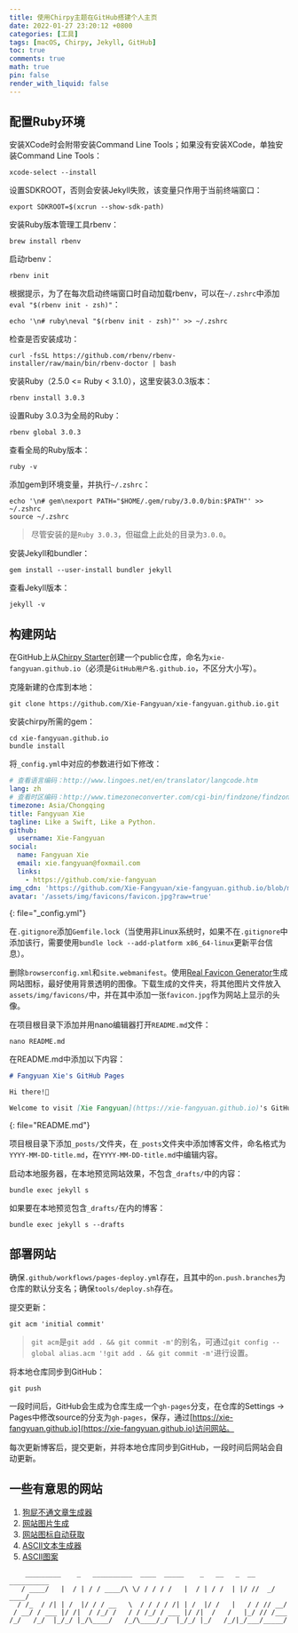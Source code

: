 ```yaml
---
title: 使用Chirpy主题在GitHub搭建个人主页
date: 2022-01-27 23:20:12 +0800
categories: [工具]
tags: [macOS, Chirpy, Jekyll, GitHub]
toc: true
comments: true
math: true
pin: false
render_with_liquid: false
---
```


## 配置Ruby环境

安装XCode时会附带安装Command Line Tools；如果没有安装XCode，单独安装Command Line Tools：

```shell
xcode-select --install
```

设置SDKROOT，否则会安装Jekyll失败，该变量只作用于当前终端窗口：

```shell
export SDKROOT=$(xcrun --show-sdk-path)
```

安装Ruby版本管理工具rbenv：

```shell
brew install rbenv
```

启动rbenv：

```shell
rbenv init
```

根据提示，为了在每次启动终端窗口时自动加载rbenv，可以在`~/.zshrc`中添加`eval "$(rbenv init - zsh)"`：

```shell
echo '\n# ruby\neval "$(rbenv init - zsh)"' >> ~/.zshrc
```

检查是否安装成功：

```shell
curl -fsSL https://github.com/rbenv/rbenv-installer/raw/main/bin/rbenv-doctor | bash
```

安装Ruby（2.5.0 <= Ruby < 3.1.0），这里安装3.0.3版本：

```shell
rbenv install 3.0.3
```

设置Ruby 3.0.3为全局的Ruby：

```shell
rbenv global 3.0.3
```

查看全局的Ruby版本：

```shell
ruby -v
```

添加gem到环境变量，并执行`~/.zshrc`：

```shell
echo '\n# gem\nexport PATH="$HOME/.gem/ruby/3.0.0/bin:$PATH"' >> ~/.zshrc
source ~/.zshrc
```

> 尽管安装的是`Ruby 3.0.3`，但磁盘上此处的目录为`3.0.0`。

安装Jekyll和bundler：

```shell
gem install --user-install bundler jekyll
```

查看Jekyll版本：

```shell
jekyll -v
```

## 构建网站

在GitHub上从[Chirpy Starter](https://github.com/cotes2020/chirpy-starter/generate)创建一个public仓库，命名为`xie-fangyuan.github.io`（必须是`GitHub用户名.github.io`，不区分大小写）。

克隆新建的仓库到本地：

```shell
git clone https://github.com/Xie-Fangyuan/xie-fangyuan.github.io.git
```

安装chirpy所需的gem：

```shell
cd xie-fangyuan.github.io
bundle install
```

将`_config.yml`中对应的参数进行如下修改：

```yml
# 查看语言编码：http://www.lingoes.net/en/translator/langcode.htm
lang: zh
# 查看时区编码：http://www.timezoneconverter.com/cgi-bin/findzone/findzone
timezone: Asia/Chongqing
title: Fangyuan Xie
tagline: Like a Swift, Like a Python.
github:
  username: Xie-Fangyuan
social:
  name: Fangyuan Xie
  email: xie.fangyuan@foxmail.com
  links:
    - https://github.com/xie-fangyuan
img_cdn: 'https://github.com/Xie-Fangyuan/xie-fangyuan.github.io/blob/main'
avatar: '/assets/img/favicons/favicon.jpg?raw=true'
```
{: file="_config.yml"}

在`.gitignore`添加`Gemfile.lock`（当使用非Linux系统时，如果不在`.gitignore`中添加该行，需要使用`bundle lock --add-platform x86_64-linux`更新平台信息）。

删除`browserconfig.xml`和`site.webmanifest`。使用[Real Favicon Generator](https://realfavicongenerator.net)生成网站图标，最好使用背景透明的图像。下载生成的文件夹，将其他图片文件放入`assets/img/favicons/`中，并在其中添加一张`favicon.jpg`作为网站上显示的头像。

在项目根目录下添加并用nano编辑器打开`README.md`文件：

```shell
nano README.md
```

在README.md中添加以下内容：

```markdown
# Fangyuan Xie's GitHub Pages

Hi there!👋

Welcome to visit [Xie Fangyuan](https://xie-fangyuan.github.io)'s GitHub Pages.
```
{: file="README.md"}

项目根目录下添加`_posts/`文件夹，在`_posts`文件夹中添加博客文件，命名格式为`YYYY-MM-DD-title.md`，在`YYYY-MM-DD-title.md`中编辑内容。

启动本地服务器，在本地预览网站效果，不包含`_drafts/`中的内容：

```shell
bundle exec jekyll s
```

如果要在本地预览包含`_drafts/`在内的博客：

```shell
bundle exec jekyll s --drafts
```

## 部署网站

确保`.github/workflows/pages-deploy.yml`存在，且其中的`on.push.branches`为仓库的默认分支名；确保`tools/deploy.sh`存在。

提交更新：

```shell
git acm 'initial commit'
```

> `git acm`是`git add . && git commit -m'`的别名，可通过`git config --global alias.acm '!git add . && git commit -m'`进行设置。

将本地仓库同步到GitHub：

```shell
git push
```

一段时间后，GitHub会生成为仓库生成一个`gh-pages`分支，在仓库的Settings -> Pages中修改source的分支为`gh-pages`，保存，通过[https://xie-fangyuan.github.io](https://xie-fangyuan.github.io)访问网站。

每次更新博客后，提交更新，并将本地仓库同步到GitHub，一段时间后网站会自动更新。

## 一些有意思的网站

1. [狗屁不通文章生成器](https://suulnnka.github.io/BullshitGenerator/index.html)
2. [网站图片生成](https://realfavicongenerator.net)
3. [网站图标自动获取](https://fontawesome.com)
4. [ASCII文本生成器](http://www.network-science.de/ascii/)
5. [ASCII图案](https://asciiart.website)

```text
    _________    _   __________  ____  _____    _   __   _  __ __________
   / ____/   |  / | / / ____/\ \/ / / / /   |  / | / /  | |/ //  _/ ____/
  / /_  / /| | /  |/ / / __   \  / / / / /| | /  |/ /   |   / / // __/
 / __/ / ___ |/ /|  / /_/ /   / / /_/ / ___ |/ /|  /   /   |_/ // /___
/_/   /_/  |_/_/ |_/\____/   /_/\____/_/  |_/_/ |_/   /_/|_/___/_____/
```

